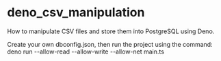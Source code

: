 # deno_csv_manipulation
How to manipulate CSV files and store them into PostgreSQL using Deno.

Create your own dbconfig.json, then run the project using the command:
deno run --allow-read --allow-write --allow-net main.ts